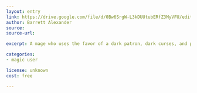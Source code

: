 ```yaml
---
layout: entry
link: https://drive.google.com/file/d/0Bw6SrgW-L3kDUUtubERfZ3MyVFU/edit
author: Barrett Alexander
source:
source-url:

excerpt: A mage who uses the favor of a dark patron, dark curses, and potions to affect the world.

categories:
- magic user

license: unknown
cost: free

---
```


